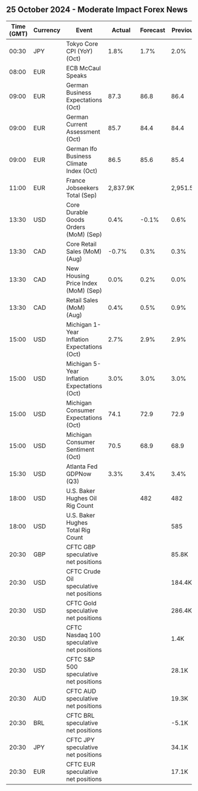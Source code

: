 ## 25 October 2024 - Moderate Impact Forex News

| Time (GMT) | Currency | Event | Actual | Forecast | Previous |
|------|----------|-------|--------|----------|----------|
| 00:30 | JPY | Tokyo Core CPI (YoY) (Oct) | 1.8% | 1.7% | 2.0% |
| 08:00 | EUR | ECB McCaul Speaks |  |  |  |
| 09:00 | EUR | German Business Expectations (Oct) | 87.3 | 86.8 | 86.4 |
| 09:00 | EUR | German Current Assessment (Oct) | 85.7 | 84.4 | 84.4 |
| 09:00 | EUR | German Ifo Business Climate Index (Oct) | 86.5 | 85.6 | 85.4 |
| 11:00 | EUR | France Jobseekers Total (Sep) | 2,837.9K |  | 2,951.5K |
| 13:30 | USD | Core Durable Goods Orders (MoM) (Sep) | 0.4% | -0.1% | 0.6% |
| 13:30 | CAD | Core Retail Sales (MoM) (Aug) | -0.7% | 0.3% | 0.3% |
| 13:30 | CAD | New Housing Price Index (MoM) (Sep) | 0.0% | 0.2% | 0.0% |
| 13:30 | CAD | Retail Sales (MoM) (Aug) | 0.4% | 0.5% | 0.9% |
| 15:00 | USD | Michigan 1-Year Inflation Expectations (Oct) | 2.7% | 2.9% | 2.9% |
| 15:00 | USD | Michigan 5-Year Inflation Expectations (Oct) | 3.0% | 3.0% | 3.0% |
| 15:00 | USD | Michigan Consumer Expectations (Oct) | 74.1 | 72.9 | 72.9 |
| 15:00 | USD | Michigan Consumer Sentiment (Oct) | 70.5 | 68.9 | 68.9 |
| 15:30 | USD | Atlanta Fed GDPNow (Q3) | 3.3% | 3.4% | 3.4% |
| 18:00 | USD | U.S. Baker Hughes Oil Rig Count |  | 482 | 482 |
| 18:00 | USD | U.S. Baker Hughes Total Rig Count |  |  | 585 |
| 20:30 | GBP | CFTC GBP speculative net positions |  |  | 85.8K |
| 20:30 | USD | CFTC Crude Oil speculative net positions |  |  | 184.4K |
| 20:30 | USD | CFTC Gold speculative net positions |  |  | 286.4K |
| 20:30 | USD | CFTC Nasdaq 100 speculative net positions |  |  | 1.4K |
| 20:30 | USD | CFTC S&P 500 speculative net positions |  |  | 28.1K |
| 20:30 | AUD | CFTC AUD speculative net positions |  |  | 19.3K |
| 20:30 | BRL | CFTC BRL speculative net positions |  |  | -5.1K |
| 20:30 | JPY | CFTC JPY speculative net positions |  |  | 34.1K |
| 20:30 | EUR | CFTC EUR speculative net positions |  |  | 17.1K |
